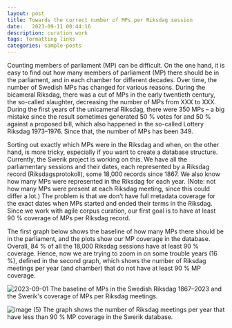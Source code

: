 ```yaml
---
layout: post
title: Towards the correct number of MPs per Riksdag session
date:   2023-09-11 00:44:16
description: curation work 
tags: formatting links
categories: sample-posts
---
```


Counting members of parliament (MP) can be difficult. On the one hand, it is easy to find out how many members of parliament (MP) there should be in the parliament, and in each chamber for different decades. Over time, the number of Swedish MPs has changed for various reasons. During the bicameral Riksdag, there was a cut of MPs in the early twentieth century, the so-called slaughter, decreasing the number of MPs from XXX to XXX. During the first years of the unicameral Riksdag, there were 350 MPs – a big mistake since the result sometimes generated 50 % votes for and 50 % against a proposed bill, which also happened in the so-called Lottery Riksdag 1973–1976. Since that, the number of MPs has been 349. 

Sorting out exactly which MPs were in the Riksdag and when, on the other hand, is more tricky, especially if you want to create a database structure. Currently, the Swerik project is working on this. We have all the parliamentary sessions and their dates, each represented by a Riksdag record (Riksdagsprotokoll), some 18,000 records since 1867. We also know how many MPs were represented in the Riksdag for each year. (Note: not how many MPs were present at each Riksdag meeting, since this could differ a lot.) The problem is that we don’t have full metadata coverage for the exact dates when MPs started and ended their terms in the Riksdag. Since we work with agile corpus curation, our first goal is to have at least 90 % coverage of MPs per Riksdag record.

The first graph below shows the baseline of how many MPs there should be in the parliament, and the plots show our MP coverage in the database. Overall, 84 % of all the 18,000 Riksdag sessions have at least 90 % coverage. Hence, now we are trying to zoom in on some trouble years (16 %), defined in the second graph, which shows the number of Riksdag meetings per year (and chamber) that do not have at least 90 % MP coverage.


![2023-09-01](https://github.com/swerik-project/swerik-project.github.io/assets/15212990/1b3f9bca-c116-4eee-9288-ba1044f5298e)
The baseline of MPs in the Swedish Riksdag 1867–2023 and the Swerik's coverage of MPs per Riksdag meetings.

![image (5)](https://github.com/swerik-project/swerik-project.github.io/assets/15212990/0fc3e386-5e33-4d3e-9ab8-596b7d64de47)
The graph shows the number of Riksdag meetings per year that have less than 90 % MP coverage in the Swerik database.
